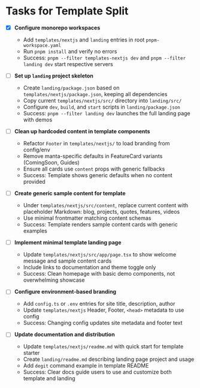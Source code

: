 # Tasks for Template Split

- [x] **Configure monorepo workspaces**
  - Add `templates/nextjs` and `landing` entries in root `pnpm-workspace.yaml`
  - Run `pnpm install` and verify no errors
  - Success: `pnpm --filter templates-nextjs dev` and `pnpm --filter landing dev` start respective servers

- [ ] **Set up `landing` project skeleton**
  - Create `landing/package.json` based on `templates/nextjs/package.json`, keeping all dependencies
  - Copy current `templates/nextjs/src/` directory into `landing/src/`
  - Configure `dev`, `build`, and `start` scripts in `landing/package.json`
  - Success: `pnpm --filter landing dev` launches the full landing page with demos

- [ ] **Clean up hardcoded content in template components**
  - Refactor `Footer` in `templates/nextjs/` to load branding from config/env
  - Remove manta-specific defaults in FeatureCard variants (ComingSoon, Guides)
  - Ensure all cards use `content` props with generic fallbacks
  - Success: Template shows generic defaults when no content provided

- [ ] **Create generic sample content for template**
  - Under `templates/nextjs/src/content`, replace current content with placeholder Markdown: blog, projects, quotes, features, videos
  - Use minimal frontmatter matching content schemas
  - Success: Template renders sample content cards with generic examples

- [ ] **Implement minimal template landing page**
  - Update `templates/nextjs/src/app/page.tsx` to show welcome message and sample content cards
  - Include links to documentation and theme toggle only
  - Success: Clean homepage with basic demo components, not overwhelming showcase

- [ ] **Configure environment-based branding**
  - Add `config.ts` or `.env` entries for site title, description, author
  - Update `templates/nextjs` Header, Footer, `<head>` metadata to use config
  - Success: Changing config updates site metadata and footer text

- [ ] **Update documentation and distribution**
  - Update `templates/nextjs/readme.md` with quick start for template starter
  - Create `landing/readme.md` describing landing page project and usage
  - Add `degit` command example in template README
  - Success: Clear docs guide users to use and customize both template and landing
